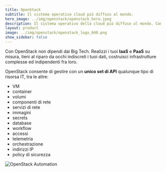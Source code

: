 ```yaml
---
title: OpenStack
subtitle: Il sistema operativo cloud più diffuso al mondo.
hero_image: ../img/openstack/openstack_hero.jpeg
description: Il sistema operativo della cloud più diffuso al mondo. Con OpenStack gestisci il tuo IT come se fosse codice.
layout: product
image: ../img/openstack/openstack_logo_640.png
show_sidebar: false
---
```

<!-- ## OpenStack -->
<!-- ![OpenStack logo]({{ 'openstack-logo-vertical' | append: '.svg' | prepend: '/img/' | prepend: site.baseurl }}) -->
<!-- <img src="{{ 'openstack-logo-vertical' | append: '.svg' | prepend: '/img/' | prepend: site.baseurl }}" alt="OpenStack" class="img-responsive" style="max-width: 40%">   -->

Con OpenStack non dipendi dai Big Tech. Realizzi i tuoi **IaaS** e **PaaS** su misura, tieni al riparo da occhi indiscreti i tuoi dati, costruisci infrastrutture complesse ed indipendenti fra loro.

OpenStack consente di gestire con un **unico set di API** qualunque tipo di risorsa IT, tra le altre:
* VM
* container
* volumi
* componenti di rete
* servizi di rete
* immagini
* secrets
* database
* workflow
* accessi
* telemetria
* orchestrazione
* indirizzi IP
* policy di sicurezza  

<!-- <img src="{{ 'openstack_orchestration' | append: '.png' | prepend: '/img/openstack/' | prepend: site.baseurl }}" alt="OpenStack" class="img-responsive" style="max-width: 40%"> -->
<!--![OpenStack Orchestration]({{ 'openstack_orchestration' | append: '.png' | prepend: '/img/openstack/' | prepend: site.baseurl }}) -->

![OpenStack Automation](../img/openstack/openstack_fumetto.png)
